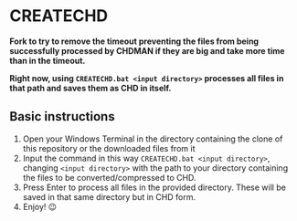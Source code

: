# CREATECHD

__Fork to try to remove the timeout preventing the files from being successfully processed by CHDMAN if they are big and take more time than in the timeout.__

__Right now, using `CREATECHD.bat <input directory>` processes all files in that path and saves them as CHD in itself.__ 

## Basic instructions

1. Open your Windows Terminal in the directory containing the clone of this repository or the downloaded files from it
2. Input the command in this way `CREATECHD.bat <input directory>`, changing `<input directory>` with the path to your directory containing the files to be converted/compressed to CHD.
3. Press Enter to process all files in the provided directory. These will be saved in that same directory but in CHD form.
4. Enjoy! 😉

